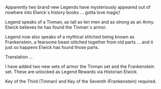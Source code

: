 Apparently two brand new Legends have mysteriously appeared out of nowhere into Elwick\`s history books ... gotta love magic!

Legend speaks of a Tinman, as tall as ten men and as strong as an Army. Elwick believes he has found the Tinman\`s armor.

Legend now also speaks of a mythical stitched being known as Frankenstein, a fearsome beast stitched together from old parts ... and it just so happens Elwick has found those parts.

Translation ...

I have added two new sets of armor the Tinman set and the Frankenstein set. These are unlocked as Legend Rewards via Historian Elwick.

Key of the Third (Tinman) and Key of the Seventh (Frankenstein) required.